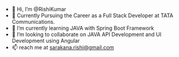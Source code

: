 - 👋 Hi, I’m @RishiKumar
- 👀 Currently Pursuing the Career as a Full Stack Developer at TATA Communications.
- 🌱 I’m currently learning JAVA with Spring Boot Framework
- 💞️ I’m looking to collaborate on JAVA API Development and UI Development using Angular
- 📫 reach me at sarakana.rishi@gmail.com

<!---
RishiKumar158/RishiKumar158 is a ✨ special ✨ repository because its `README.md` (this file) appears on your GitHub profile.
You can click the Preview link to take a look at your changes.
--->
